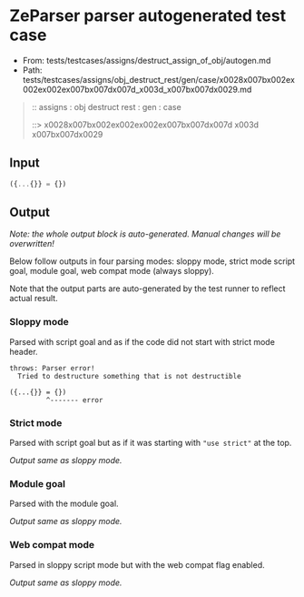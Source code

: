 # ZeParser parser autogenerated test case

- From: tests/testcases/assigns/destruct_assign_of_obj/autogen.md
- Path: tests/testcases/assigns/obj_destruct_rest/gen/case/x0028x007bx002ex002ex002ex007bx007dx007d_x003d_x007bx007dx0029.md

> :: assigns : obj destruct rest : gen : case
>
> ::> x0028x007bx002ex002ex002ex007bx007dx007d x003d x007bx007dx0029

## Input


`````js
({...{}} = {})
`````

## Output

_Note: the whole output block is auto-generated. Manual changes will be overwritten!_

Below follow outputs in four parsing modes: sloppy mode, strict mode script goal, module goal, web compat mode (always sloppy).

Note that the output parts are auto-generated by the test runner to reflect actual result.

### Sloppy mode

Parsed with script goal and as if the code did not start with strict mode header.

`````
throws: Parser error!
  Tried to destructure something that is not destructible

({...{}} = {})
         ^------- error
`````

### Strict mode

Parsed with script goal but as if it was starting with `"use strict"` at the top.

_Output same as sloppy mode._

### Module goal

Parsed with the module goal.

_Output same as sloppy mode._

### Web compat mode

Parsed in sloppy script mode but with the web compat flag enabled.

_Output same as sloppy mode._
